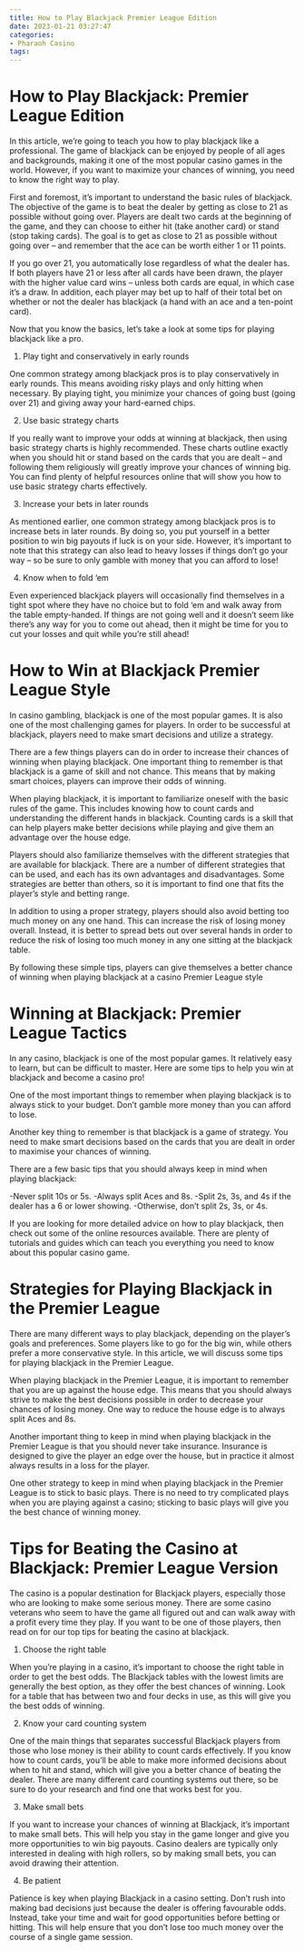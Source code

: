 ```yaml
---
title: How to Play Blackjack Premier League Edition 
date: 2023-01-21 03:27:47
categories:
- Pharaoh Casino
tags:
---
```



#  How to Play Blackjack: Premier League Edition 

In this article, we’re going to teach you how to play blackjack like a professional. The game of blackjack can be enjoyed by people of all ages and backgrounds, making it one of the most popular casino games in the world. However, if you want to maximize your chances of winning, you need to know the right way to play.

First and foremost, it’s important to understand the basic rules of blackjack. The objective of the game is to beat the dealer by getting as close to 21 as possible without going over. Players are dealt two cards at the beginning of the game, and they can choose to either hit (take another card) or stand (stop taking cards). The goal is to get as close to 21 as possible without going over – and remember that the ace can be worth either 1 or 11 points.

If you go over 21, you automatically lose regardless of what the dealer has. If both players have 21 or less after all cards have been drawn, the player with the higher value card wins – unless both cards are equal, in which case it’s a draw. In addition, each player may bet up to half of their total bet on whether or not the dealer has blackjack (a hand with an ace and a ten-point card).

Now that you know the basics, let’s take a look at some tips for playing blackjack like a pro.

1. Play tight and conservatively in early rounds

One common strategy among blackjack pros is to play conservatively in early rounds. This means avoiding risky plays and only hitting when necessary. By playing tight, you minimize your chances of going bust (going over 21) and giving away your hard-earned chips.

2. Use basic strategy charts

If you really want to improve your odds at winning at blackjack, then using basic strategy charts is highly recommended. These charts outline exactly when you should hit or stand based on the cards that you are dealt – and following them religiously will greatly improve your chances of winning big. You can find plenty of helpful resources online that will show you how to use basic strategy charts effectively.

3. Increase your bets in later rounds

As mentioned earlier, one common strategy among blackjack pros is to increase bets in later rounds. By doing so, you put yourself in a better position to win big payouts if luck is on your side. However, it’s important to note that this strategy can also lead to heavy losses if things don’t go your way – so be sure to only gamble with money that you can afford to lose!

4. Know when to fold ‘em

Even experienced blackjack players will occasionally find themselves in a tight spot where they have no choice but to fold ‘em and walk away from the table empty-handed. If things are not going well and it doesn’t seem like there’s any way for you to come out ahead, then it might be time for you to cut your losses and quit while you’re still ahead!

#  How to Win at Blackjack Premier League Style 

In casino gambling, blackjack is one of the most popular games. It is also one of the most challenging games for players. In order to be successful at blackjack, players need to make smart decisions and utilize a strategy.

There are a few things players can do in order to increase their chances of winning when playing blackjack. One important thing to remember is that blackjack is a game of skill and not chance. This means that by making smart choices, players can improve their odds of winning.

When playing blackjack, it is important to familiarize oneself with the basic rules of the game. This includes knowing how to count cards and understanding the different hands in blackjack. Counting cards is a skill that can help players make better decisions while playing and give them an advantage over the house edge.

Players should also familiarize themselves with the different strategies that are available for blackjack. There are a number of different strategies that can be used, and each has its own advantages and disadvantages. Some strategies are better than others, so it is important to find one that fits the player’s style and betting range.

In addition to using a proper strategy, players should also avoid betting too much money on any one hand. This can increase the risk of losing money overall. Instead, it is better to spread bets out over several hands in order to reduce the risk of losing too much money in any one sitting at the blackjack table.

By following these simple tips, players can give themselves a better chance of winning when playing blackjack at a casino Premier League style

#  Winning at Blackjack: Premier League Tactics 

In any casino, blackjack is one of the most popular games. It relatively easy to learn, but can be difficult to master. Here are some tips to help you win at blackjack and become a casino pro!

One of the most important things to remember when playing blackjack is to always stick to your budget. Don’t gamble more money than you can afford to lose.

Another key thing to remember is that blackjack is a game of strategy. You need to make smart decisions based on the cards that you are dealt in order to maximise your chances of winning.

There are a few basic tips that you should always keep in mind when playing blackjack:

-Never split 10s or 5s.
-Always split Aces and 8s.
-Split 2s, 3s, and 4s if the dealer has a 6 or lower showing.
-Otherwise, don’t split 2s, 3s, or 4s.

If you are looking for more detailed advice on how to play blackjack, then check out some of the online resources available. There are plenty of tutorials and guides which can teach you everything you need to know about this popular casino game.

#  Strategies for Playing Blackjack in the Premier League 

There are many different ways to play blackjack, depending on the player’s goals and preferences. Some players like to go for the big win, while others prefer a more conservative style. In this article, we will discuss some tips for playing blackjack in the Premier League.

When playing blackjack in the Premier League, it is important to remember that you are up against the house edge. This means that you should always strive to make the best decisions possible in order to decrease your chances of losing money. One way to reduce the house edge is to always split Aces and 8s.

Another important thing to keep in mind when playing blackjack in the Premier League is that you should never take insurance. Insurance is designed to give the player an edge over the house, but in practice it almost always results in a loss for the player.

One other strategy to keep in mind when playing blackjack in the Premier League is to stick to basic plays. There is no need to try complicated plays when you are playing against a casino; sticking to basic plays will give you the best chance of winning money.

#  Tips for Beating the Casino at Blackjack: Premier League Version

The casino is a popular destination for Blackjack players, especially those who are looking to make some serious money. There are some casino veterans who seem to have the game all figured out and can walk away with a profit every time they play. If you want to be one of those players, then read on for our top tips for beating the casino at blackjack.

1. Choose the right table

When you’re playing in a casino, it’s important to choose the right table in order to get the best odds. The Blackjack tables with the lowest limits are generally the best option, as they offer the best chances of winning. Look for a table that has between two and four decks in use, as this will give you the best odds of winning.

2. Know your card counting system

One of the main things that separates successful Blackjack players from those who lose money is their ability to count cards effectively. If you know how to count cards, you’ll be able to make more informed decisions about when to hit and stand, which will give you a better chance of beating the dealer. There are many different card counting systems out there, so be sure to do your research and find one that works best for you.

3. Make small bets

If you want to increase your chances of winning at Blackjack, it’s important to make small bets. This will help you stay in the game longer and give you more opportunities to win big payouts. Casino dealers are typically only interested in dealing with high rollers, so by making small bets, you can avoid drawing their attention.

4. Be patient

Patience is key when playing Blackjack in a casino setting. Don’t rush into making bad decisions just because the dealer is offering favourable odds. Instead, take your time and wait for good opportunities before betting or hitting. This will help ensure that you don’t lose too much money over the course of a single game session.